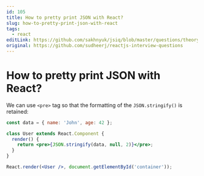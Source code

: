 ```yaml
---
id: 105
title: How to pretty print JSON with React?
slug: how-to-pretty-print-json-with-react
tags:
  - react
editLink: https://github.com/sakhnyuk/jsiq/blob/master/questions/theory/react/105.md
original: https://github.com/sudheerj/reactjs-interview-questions
---
```


# How to pretty print JSON with React?

We can use `<pre>` tag so that the formatting of the `JSON.stringify()` is retained:

```jsx
const data = { name: 'John', age: 42 };

class User extends React.Component {
  render() {
    return <pre>{JSON.stringify(data, null, 2)}</pre>;
  }
}

React.render(<User />, document.getElementById('container'));
```